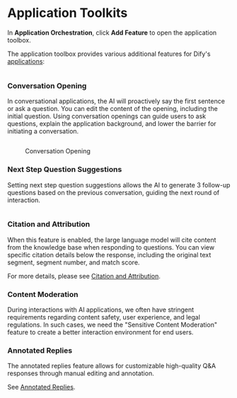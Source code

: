 # Application Toolkits

In **Application Orchestration**, click **Add Feature** to open the application toolbox.

The application toolbox provides various additional features for Dify's [applications](../#application_type):

<figure><img src="https://assets-docs.dify.ai//img/en/app-toolkits/497e3742914867ca48658fa2334f1a6d.webp" alt=""><figcaption></figcaption></figure>

### Conversation Opening

In conversational applications, the AI will proactively say the first sentence or ask a question. You can edit the content of the opening, including the initial question. Using conversation openings can guide users to ask questions, explain the application background, and lower the barrier for initiating a conversation.

<figure><img src="https://assets-docs.dify.ai//img/en/app-toolkits/03ec96d77980fb7de26f478f9a47dbb5.webp" alt=""><figcaption><p>Conversation Opening</p></figcaption></figure>

### Next Step Question Suggestions

Setting next step question suggestions allows the AI to generate 3 follow-up questions based on the previous conversation, guiding the next round of interaction.

<figure><img src="https://assets-docs.dify.ai//img/en/app-toolkits/ac8c64dcb98e22a22a80b9eeb2712014.webp" alt=""><figcaption></figcaption></figure>

### Citation and Attribution

When this feature is enabled, the large language model will cite content from the knowledge base when responding to questions. You can view specific citation details below the response, including the original text segment, segment number, and match score.

For more details, please see [Citation and Attribution](https://docs.dify.ai/guides/knowledge-base/retrieval-test-and-citation#id-2.-citation-and-attribution).

### Content Moderation

During interactions with AI applications, we often have stringent requirements regarding content safety, user experience, and legal regulations. In such cases, we need the "Sensitive Content Moderation" feature to create a better interaction environment for end users.

### Annotated Replies

The annotated replies feature allows for customizable high-quality Q\&A responses through manual editing and annotation.

See [Annotated Replies](../../annotation/annotation-reply.md).
